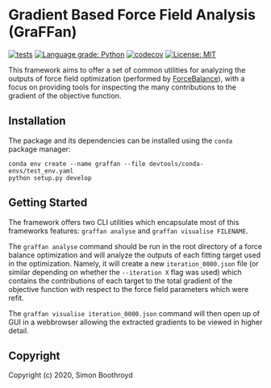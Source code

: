 # Gradient Based Force Field Analysis (GraFFan)

[![tests](https://github.com/SimonBoothroyd/graffan/workflows/CI/badge.svg?branch=main)](https://github.com/SimonBoothroyd/graffan/actions?query=workflow%3ACI)
[![Language grade: Python](https://img.shields.io/lgtm/grade/python/g/SimonBoothroyd/graffan.svg?logo=lgtm&logoWidth=18)](https://lgtm.com/projects/g/SimonBoothroyd/graffan/context:python)
[![codecov](https://codecov.io/gh/SimonBoothroyd/graffan/branch/main/graph/badge.svg?token=Aa8STE8WBZ)](https://codecov.io/gh/SimonBoothroyd/graffan)
[![License: MIT](https://img.shields.io/badge/License-MIT-yellow.svg)](https://opensource.org/licenses/MIT)

This framework aims to offer a set of common utilities for analyzing the outputs of force field optimization (performed 
by [ForceBalance](https://github.com/leeping/forcebalance)), with a focus on providing tools for inspecting the many 
contributions to the gradient of the objective function. 

## Installation

The package and its dependencies can be installed using the `conda` package manager:

```
conda env create --name graffan --file devtools/conda-envs/test_env.yaml
python setup.py develop
```

## Getting Started

The framework offers two CLI utilities which encapsulate most of this frameworks features: `graffan analyse` and 
`graffan visualise FILENAME`.

The `graffan analyse` command should be run in the root directory of a force balance optimization and will analyze the 
outputs of each fitting target used in the optimization. Namely, it will create a new `iteration_0000.json` file (or 
similar depending on whether the `--iteration X` flag was used) which contains the contributions of each target to the 
total gradient of the objective function with respect to the force field parameters which were refit.

The `graffan visualise iteration_0000.json` command will then open up of GUI in a webbrowser allowing the extracted 
gradients to be viewed in higher detail.

## Copyright

Copyright (c) 2020, Simon Boothroyd
